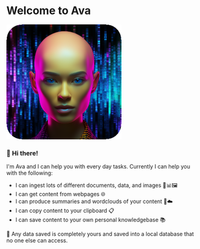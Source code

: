 # Welcome to Ava
![Ava](https://github.com/seanbetts/ava.ai/blob/main/assets/avatar%20-%20sqircle.png?raw=true)
### **👋 Hi there!**
I'm Ava and I can help you with every day tasks. Currently I can help you with the following:
- I can ingest lots of different documents, data, and images 📄📊🖼️
- I can get content from webpages 🌐
- I can produce summaries and wordclouds of your content 📝☁️
- I can copy content to your clipboard 📋
- I can save content to your own personal knowledgebase 📚

🔐 Any data saved is completely yours and saved into a local database that no one else can access.